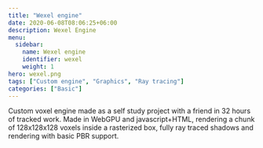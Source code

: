 ```yaml
---
title: "Wexel engine"
date: 2020-06-08T08:06:25+06:00
description: Wexel Engine
menu:
  sidebar:
    name: Wexel engine
    identifier: wexel
    weight: 1
hero: wexel.png
tags: ["Custom engine", "Graphics", "Ray tracing"]
categories: ["Basic"]
---
```


Custom voxel engine made as a self study project with a friend in 32 hours of tracked work. Made in WebGPU and javascript+HTML, rendering a chunk of 128x128x128 voxels inside a rasterized box, fully ray traced shadows and rendering with basic PBR support.
